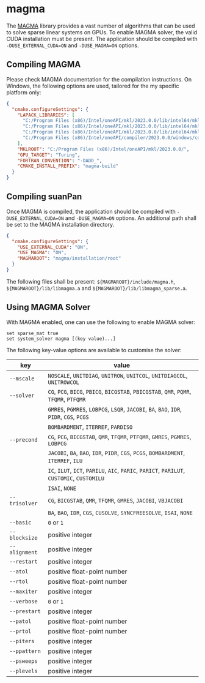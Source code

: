 # magma

The [MAGMA](https://icl.utk.edu/magma/) library provides a vast number of algorithms that can be used to solve sparse
linear systems on GPUs. To enable MAGMA solver, the valid CUDA installation must be present. The application should be
compiled with `-DUSE_EXTERNAL_CUDA=ON` and `-DUSE_MAGMA=ON` options.

## Compiling MAGMA

Please check MAGMA documentation for the compilation instructions. On Windows, the following options are used, tailored
for the my specific platform only:

```json
{
  "cmake.configureSettings": {
    "LAPACK_LIBRARIES": [
      "C:/Program Files (x86)/Intel/oneAPI/mkl/2023.0.0/lib/intel64/mkl_intel_lp64.lib",
      "C:/Program Files (x86)/Intel/oneAPI/mkl/2023.0.0/lib/intel64/mkl_intel_thread.lib",
      "C:/Program Files (x86)/Intel/oneAPI/mkl/2023.0.0/lib/intel64/mkl_core.lib",
      "C:/Program Files (x86)/Intel/oneAPI/compiler/2023.0.0/windows/compiler/lib/intel64_win/libiomp5md.lib"
    ],
    "MKLROOT": "C:/Program Files (x86)/Intel/oneAPI/mkl/2023.0.0/",
    "GPU_TARGET": "Turing",
    "FORTRAN_CONVENTION": "-DADD_",
    "CMAKE_INSTALL_PREFIX": "magma-build"
  }
}
```

## Compiling suanPan

Once MAGMA is compiled, the application should be compiled with `-DUSE_EXTERNAL_CUDA=ON` and `-DUSE_MAGMA=ON` options.
An additional path shall be set to the MAGMA installation directory.

```json
{
  "cmake.configureSettings": {
    "USE_EXTERNAL_CUDA": "ON",
    "USE_MAGMA": "ON",
    "MAGMAROOT": "magma/installation/root"
  }
}
```

The following files shall be present: `${MAGMAROOT}/include/magma.h`, `${MAGMAROOT}/lib/libmagma.a`
and `${MAGMAROOT}/lib/libmagma_sparse.a`.

## Using MAGMA Solver

With MAGMA enabled, one can use the following to enable MAGMA solver:

```text
set sparse_mat true
set system_solver magma [(key value)...] 
```

The following key-value options are available to customise the solver:

| key           | value                                                                                       |
|---------------|---------------------------------------------------------------------------------------------|
| `--mscale`    | `NOSCALE`, `UNITDIAG`, `UNITROW`, `UNITCOL`, `UNITDIAGCOL`, `UNITROWCOL`                    |
| `--solver`    | `CG`, `PCG`, `BICG`, `PBICG`, `BICGSTAB`, `PBICGSTAB`, `QMR`, `PQMR`, `TFQMR`, `PTFQMR`     |
|               | `GMRES`, `PGMRES`, `LOBPCG`, `LSQR`, `JACOBI`, `BA`, `BAO`, `IDR`, `PIDR`, `CGS`, `PCGS`    |
|               | `BOMBARDMENT`, `ITERREF`, `PARDISO`                                                         |
| `--precond`   | `CG`, `PCG`, `BICGSTAB`, `QMR`, `TFQMR`, `PTFQMR`, `GMRES`, `PGMRES`, `LOBPCG`              |
|               | `JACOBI`, `BA`, `BAO`, `IDR`, `PIDR`, `CGS`, `PCGS`, `BOMBARDMENT`, `ITERREF`, `ILU`        |
|               | `IC`, `ILUT`, `ICT`, `PARILU`, `AIC`, `PARIC`, `PARICT`, `PARILUT`, `CUSTOMIC`, `CUSTOMILU` |
|               | `ISAI`, `NONE`                                                                              |
| `--trisolver` | `CG`, `BICGSTAB`, `QMR`, `TFQMR`, `GMRES`, `JACOBI`, `VBJACOBI`                             |
|               | `BA`, `BAO`, `IDR`, `CGS`, `CUSOLVE`, `SYNCFREESOLVE`, `ISAI`, `NONE`                       |
| `--basic`     | `0` or `1`                                                                                  |
| `--blocksize` | positive integer                                                                            |
| `--alignment` | positive integer                                                                            |
| `--restart`   | positive integer                                                                            |
| `--atol`      | positive float-point number                                                                 |
| `--rtol`      | positive float-point number                                                                 |
| `--maxiter`   | positive integer                                                                            |
| `--verbose`   | `0` or `1`                                                                                  |
| `--prestart`  | positive integer                                                                            |
| `--patol`     | positive float-point number                                                                 |
| `--prtol`     | positive float-point number                                                                 |
| `--piters`    | positive integer                                                                            |
| `--ppattern`  | positive integer                                                                            |
| `--psweeps`   | positive integer                                                                            |
| `--plevels`   | positive integer                                                                            |
